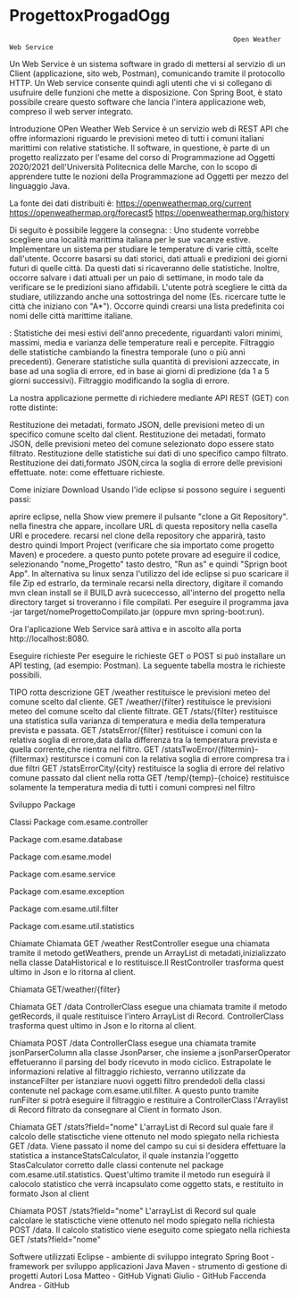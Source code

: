 # ProgettoxProgadOgg
                                                            Open Weather Web Service
Un Web Service è un sistema software in grado di mettersi al servizio di un Client (applicazione, sito web, Postman), comunicando tramite il protocollo HTTP. Un Web service consente quindi agli utenti che vi si collegano di usufruire delle funzioni che mette a disposizione. Con Spring Boot, è stato possibile creare questo software che lancia l'intera applicazione web, compreso il web server integrato.

Introduzione OPen Weather Web Service è un servizio web di REST API che offre informazioni riguardo le previsioni meteo di tutti i comuni italiani marittimi con relative statistiche. Il software, in questione, è parte di un progetto realizzato per l'esame del corso di Programmazione ad Oggetti 2020/2021 dell'Università Politecnica delle Marche, con lo scopo di apprendere tutte le nozioni della Programmazione ad Oggetti per mezzo del linguaggio Java.

La fonte dei dati distribuiti è:
https://openweathermap.org/current 
https://openweathermap.org/forecast5 
https://openweathermap.org/history

Di seguito è possibile leggere la consegna: : Uno studente vorrebbe scegliere una località marittima italiana per le sue vacanze estive. Implementare un sistema per studiare le temperature di varie città, scelte dall'utente. Occorre basarsi su dati storici, dati attuali e predizioni dei giorni futuri di quelle città. Da questi dati si ricaveranno delle statistiche. Inoltre, occorre salvare i dati attuali per un paio di settimane, in modo tale da verificare se le predizioni siano affidabili. L'utente potrà scegliere le città da studiare, utilizzando anche una sottostringa del nome (Es. ricercare tutte le città che iniziano con "A*"). Occorre quindi crearsi una lista predefinita coi nomi delle città marittime italiane.

: Statistiche dei mesi estivi dell'anno precedente, riguardanti valori minimi, massimi, media e varianza delle temperature reali e percepite. Filtraggio delle statistiche cambiando la finestra temporale (uno o più anni precedenti). Generare statistiche sulla quantità di previsioni azzeccate, in base ad una soglia di errore, ed in base ai giorni di predizione (da 1 a 5 giorni successivi). Filtraggio modificando la soglia di errore.

La nostra applicazione permette di richiedere mediante API REST (GET) con rotte distinte:

Restituzione dei metadati, formato JSON, delle previsioni meteo di un specifico comune scelto dal client. Restituzione dei metadati, formato JSON, delle previsioni meteo del comune selezionato dopo essere stato filtrato. Restituzione delle statistiche sui dati di uno specifico campo filtrato. Restituzione dei dati,formato JSON,circa la soglia di errore delle previsioni effettuate. note: come effettuare richieste.

Come iniziare Download Usando l'ide eclipse si possono seguire i seguenti passi:

aprire eclipse, nella Show view premere il pulsante "clone a Git Repository". nella finestra che appare, incollare URL di questa repository nella casella URI e procedere. recarsi nel clone della repository che apparirà, tasto destro quindi Import Project (verificare che sia importato come progetto Maven) e procedere. a questo punto potete provare ad eseguire il codice, selezionando "nome_Progetto" tasto destro, "Run as" e quindi "Sprign boot App". In alternativa su linux senza l'utilizzo del ide eclipse si puo scaricare il file Zip ed estrarlo, da terminale recarsi nella directory, digitare il comando mvn clean install se il BUILD avrà suceccesso, all'interno del progetto nella directory target si troveranno i file compilati. Per eseguire il programma java -jar target/nomeProgettoCompilato.jar (oppure mvn spring-boot:run).

Ora l'aplicazione Web Service sarà attiva e in ascolto alla porta http://localhost:8080.

Eseguire richieste Per eseguire le richieste GET o POST si può installare un API testing, (ad esempio: Postman). La seguente tabella mostra le richieste possibili.

TIPO rotta descrizione GET /weather restituisce le previsioni meteo del comune scelto dal cliente. GET /weather/{filter} restituisce le previsioni meteo del comune scelto dal cliente filtrate. GET /stats/{filter} restituisce una statistica sulla varianza di temperatura e media della temperatura prevista e passata. GET /statsError/{filter} restituisce i comuni con la relativa soglia di errore,data dalla differenza tra la temperatura prevista e quella corrente,che rientra nel filtro. GET /statsTwoError/{filtermin}-{filtermax} restitursce i comuni con la relativa soglia di errore compresa tra i due filtri GET /statsErrorCity/{city} restituisce la soglia di errore del relativo comune passato dal client nella rotta GET /temp/{temp}-{choice} restituisce solamente la temperatura media di tutti i comuni compresi nel filtro

Sviluppo Package

Classi Package com.esame.controller

Package com.esame.database

Package com.esame.model

Package com.esame.service

Package com.esame.exception

Package com.esame.util.filter

Package com.esame.util.statistics

Chiamate Chiamata GET /weather RestController esegue una chiamata tramite il metodo getWeathers, prende un ArrayList di metadati,inizializzato nella classe DataHistorical e lo restituisce.Il RestController trasforma quest ultimo in Json e lo ritorna al client.

Chiamata GET/weather/{filter}

Chiamata GET /data ControllerClass esegue una chiamata tramite il metodo getRecords, il quale restituisce l'intero ArrayList di Record. ControllerClass trasforma quest ultimo in Json e lo ritorna al client.

Chiamata POST /data ControllerClass esegue una chiamata tramite jsonParserColumn alla classe JsonParser, che insieme a jsonParserOperator effetueranno il parsing del body ricevuto in modo ciclico. Estrapolate le informazioni relative al filtraggio richiesto, verranno utilizzate da instanceFilter per istanziare nuovi oggetti filtro prendedoli della classi contenute nel package com.esame.util.filter. A questo punto tramite runFilter si potrà eseguire il filtraggio e restituire a ControllerClass l'Arraylist di Record filtrato da consegnare al Client in formato Json.

Chiamata GET /stats?field="nome" L'arrayList di Record sul quale fare il calcolo delle statisctiche viene ottenuto nel modo spiegato nella richiesta GET /data. Viene passato il nome del campo su cui si desidera effettuare la statistica a instanceStatsCalculator, il quale instanzia l'oggetto StasCalculator corretto dalle classi contenute nel package com.esame.util.statistics. Quest'ultimo tramite il metodo run eseguirà il calocolo statistico che verrà incapsulato come oggetto stats, e restituito in formato Json al client

Chiamata POST /stats?field="nome" L'arrayList di Record sul quale calcolare le statisctiche viene ottenuto nel modo spiegato nella richiesta POST /data. Il calcolo statistico viene eseguito come spiegato nella richiesta GET /stats?field="nome"

Softwere utilizzati Eclipse - ambiente di sviluppo integrato Spring Boot - framework per sviluppo applicazioni Java Maven - strumento di gestione di progetti Autori Losa Matteo - GitHub Vignati Giulio - GitHub Faccenda Andrea - GitHub
